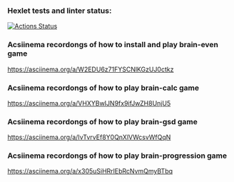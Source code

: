 ### Hexlet tests and linter status:
[![Actions Status](https://github.com/IuriiYoung/python-project-49/actions/workflows/hexlet-check.yml/badge.svg)](https://github.com/IuriiYoung/python-project-49/actions)

### Acsiinema recordongs of how to install and play brain-even game
https://asciinema.org/a/W2EDU6z71FYSCNlKGzUJ0ctkz

### Acsiinema recordongs of how to play brain-calc game
https://asciinema.org/a/VHXYBwIJN9fx9ifJwZH8UnjU5

### Acsiinema recordongs of how to play brain-gsd game
https://asciinema.org/a/IvTvrvEf8Y0QnXlVWcsvWfQqN

### Acsiinema recordongs of how to play brain-progression game
https://asciinema.org/a/x305uSiHRrlEbRcNvmQmyBTbq

